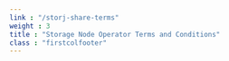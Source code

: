 ```yaml
---
link : "/storj-share-terms"
weight : 3
title : "Storage Node Operator Terms and Conditions"
class : "firstcolfooter"
---
```

